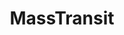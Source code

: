 ---
git: https://github.com/MassTransit/MassTransit
logohandle: masstransitio
sort: masstransit
title: MassTransit
twitter: https://x.com/mtproj
website: https://masstransit.io/
---